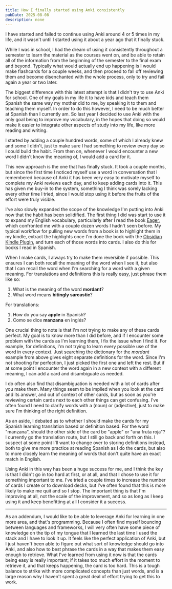 ```yaml
---
title: How I finally started using Anki consistently
pubDate: 2025-08-08
description: none
---
```


I have started and failed to continue using Anki around 4 or 5 times in my life, and it wasn't until I started using it about a year ago that it finally stuck.

While I was in school, I had the dream of using it consistently throughout a semester to learn the material as the courses went on, and be able to retain all of the information from the beginning of the semester to the final exam and beyond. Typically what would actually end up happening is I would make flashcards for a couple weeks, and then proceed to fall off reviewing them and become disenchanted with the whole process, only to try and fail again a year or two later.

The biggest difference with this latest attempt is that I didn't try to use Anki for school. One of my goals in my life it to have kids and teach them Spanish the same way my mother did to me, by speaking it to them and teaching them myself. In order to do this however, I need to be much better at Spanish than I currently am. So last year I decided to use Anki with the only goal being to improve my vocabulary, in the hopes that doing so would make it easier to integrate other aspects of study into my life, like more reading and writing.

I started by adding a couple hundred words, some of which I already knew and some I didn't, just to make sure I had something to review every day so I could build the habit. From then on, whenever I would encounter a new word I didn't know the meaning of, I would add a card for it.

This new approach is the one that has finally stuck. It took a couple months, but since the first time I noticed myself use a word in conversation that I remembered because of Anki it has been very easy to motivate myself to complete my Anki reviews each day, and to keep adding cards into it. This has given me buy-in to the system, something I think was sorely lacking every other time I tried, since I would stop using it before the fruits of the effort were truly visible.

I've also slowly expanded the scope of the knowledge I'm putting into Anki now that the habit has been solidified. The first thing I did was start to use it to expand my English vocabulary, particularly after I read the book [Eager](https://www.goodreads.com/book/show/39345591-eager), which confronted me with a couple dozen words I hadn't seen before. My typical workflow for pulling new words from a book is to highlight them in my kindle, extract the highlights once I'm done the book with the [Obsidian Kindle Plugin](https://github.com/hadynz/obsidian-kindle-plugin), and turn each of those words into cards. I also do this for books I read in Spanish.

When I make cards, I always try to make them reversible if possible. This ensures I can both recall the meaning of the word when I see it, but also that I can recall the word when I'm searching for a word with a given meaning. For translations and definitions this is really easy, just phrase them like so:

1. What is the meaning of the word **mordant**?
2. What word means **bitingly sarcastic**?

For translations:

1. How do you say **apple** in Spanish?
2. Como se dice **manzana** en inglés?

One crucial thing to note is that I'm not trying to make any of these cards perfect. My goal is to know more than I did before, and if I encounter some problem with the cards as I'm learning them, I fix the issue when I find it. For example, for definitions, I'm not trying to learn every possible use of the word in every context. Just searching the dictionary for the _mordant_ example from above gives eight separate definitions for the word. Since I'm not shooting for perfection, I just picked the first one and left the rest. But if at some point I encounter the word again in a new context with a different meaning, I can add a card and disambiguate as needed.

I do often also find that disambiguation is needed with a lot of cards after you make them. Many things seem to be implied when you look at the card and its answer, and out of context of other cards, but as soon as you're reviewing certain cards next to each other things can get confusing. I've often found I need to clarify words with a (noun) or (adjective), just to make sure I'm thinking of the right definition.

As an aside, I debated as to whether I should make the cards for my Spanish learning translation based or definition based. For the word "manzana", should the other side of the card be "apple" or "una fruta roja"? I currently go the translation route, but I still go back and forth on this. I suspect at some point I'll want to change over to storing definitions instead, both to give me more practice at reading Spanish as I do the cards, but also to more closely learn the meaning of words that don't quite have an exact match in English.

Using Anki in this way has been a huge success for me, and I think the key is that I didn't go in too hard at first, or at all, and that I chose to use it for something important to me. I've tried a couple times to increase the number of cards I create or to download decks, but I've often found that this is more likely to make me quit and so I stop. The important thing is that I'm improving at all, not the scale of the improvement, and so as long as I keep using it and keep benefitting at all I consider it a success.

---

As an addendum, I would like to be able to leverage Anki for learning in one more area, and that's programming. Because I often find myself bouncing between languages and frameworks, I will very often have some piece of knowledge on the tip of my tongue that I learned the last time I used the stack and I have to look it up. It feels like the perfect application of Anki, but I just haven't been able to figure out what sort of knowledge should go into Anki, and also how to best phrase the cards in a way that makes them easy enough to retrieve. What I've learned from using it now is that the cards being easy is really important; if it takes too much effort in the moment to retrieve it, and that keeps happening, the card is too hard. This is a tough balance to strike with more complicated concepts than just words, and is a large reason why I haven't spent a great deal of effort trying to get this to work.
